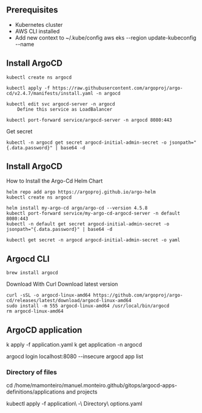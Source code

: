 

## Prerequisites

- Kubernetes cluster
- AWS CLI installed
- Add new context to  ~/.kube/config
    aws eks --region <AWS REGION> update-kubeconfig --name <EKS CLUSTER NAME>


## Install ArgoCD

```
kubectl create ns argocd

kubectl apply -f https://raw.githubusercontent.com/argoproj/argo-cd/v2.4.7/manifests/install.yaml -n argocd

kubectl edit svc argocd-server -n argocd
	Define this service as LoadBalancer

kubectl port-forward service/argocd-server -n argocd 8080:443

```

Get secret

```
kubectl -n argocd get secret argocd-initial-admin-secret -o jsonpath="{.data.password}" | base64 -d
```

## Install ArgoCD
How to Install the Argo-Cd Helm Chart

```
helm repo add argo https://argoproj.github.io/argo-helm
kubectl create ns argocd

helm install my-argo-cd argo/argo-cd --version 4.5.8
kubectl port-forward service/my-argo-cd-argocd-server -n default 8080:443
kubectl -n default get secret argocd-initial-admin-secret -o jsonpath="{.data.password}" | base64 -d

kubectl get secret -n argocd argocd-initial-admin-secret -o yaml
```


## Argocd CLI
```
brew install argocd
```

Download With Curl
Download latest version

```
curl -sSL -o argocd-linux-amd64 https://github.com/argoproj/argo-cd/releases/latest/download/argocd-linux-amd64
sudo install -m 555 argocd-linux-amd64 /usr/local/bin/argocd
rm argocd-linux-amd64
```


## ArgoCD application

k apply -f application.yaml
k get application -n argocd 

argocd login localhost:8080 --insecure
argocd app list

### Directory of files 

cd /home/mamonteiro/manuel.monteiro.github/gitops/argocd-apps-definitions/applications and projects

kubectl  apply -f application\ -\ Directory\ options.yaml

